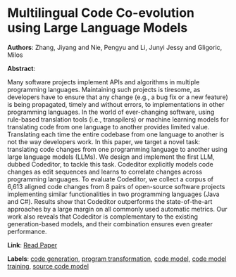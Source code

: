 # Multilingual Code Co-evolution using Large Language Models

**Authors**: Zhang, Jiyang and Nie, Pengyu and Li, Junyi Jessy and Gligoric, Milos

**Abstract**:

Many software projects implement APIs and algorithms in multiple programming languages. Maintaining such projects is tiresome, as developers have to ensure that any change (e.g., a bug fix or a new feature) is being propagated, timely and without errors, to implementations in other programming languages. In the world of ever-changing software, using rule-based translation tools (i.e., transpilers) or machine learning models for translating code from one language to another provides limited value. Translating each time the entire codebase from one language to another is not the way developers work. In this paper, we target a novel task: translating code changes from one programming language to another using large language models (LLMs). We design and implement the first LLM, dubbed Codeditor, to tackle this task. Codeditor explicitly models code changes as edit sequences and learns to correlate changes across programming languages. To evaluate Codeditor, we collect a corpus of 6,613 aligned code changes from 8 pairs of open-source software projects implementing similar functionalities in two programming languages (Java and C#). Results show that Codeditor outperforms the state-of-the-art approaches by a large margin on all commonly used automatic metrics. Our work also reveals that Codeditor is complementary to the existing generation-based models, and their combination ensures even greater performance.

**Link**: [Read Paper](https://doi.org/10.1145/3611643.3616350)

**Labels**: [code generation](../../labels/code_generation.md), [program transformation](../../labels/program_transformation.md), [code model](../../labels/code_model.md), [code model training](../../labels/code_model_training.md), [source code model](../../labels/source_code_model.md)
